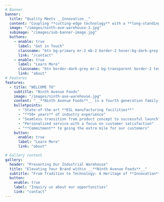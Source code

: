 ```yaml
---
# Banner
banner:
  title: "Quality Meets __Innovation__"
  content: "Coupling **cutting-edge technology** with a **long-standing commitment** to doing things the **RIGHT WAY**, **__Ninth Avenue Foods__** is a manufacturing facility ready to take your product or brand to the next level."
  image: "/images/ninth-ave-warehouse-3.jpg"
  subimage: "/images/sub-banner-image.jpg"
  buttons:
    - enable: true
      label: "Get in Touch"
      classname: "btn bg-primary mr-2 mb-2 border-2 hover:bg-dark-grey hover:border-dark-grey animate-fade-up animate-delay-[500ms] ease-in rounded-full text-white"
      link: "/contact"
    - enable: true
      label: "Learn More"
      classname: "btn border-dark-grey mr-2 bg-transparent border-2 text-dark-grey hover:border-primary hover:text-primary animate-fade-up animate-delay-[550ms] ease-in rounded-full"
      link: "about"
# Features
features:
  - title: "WELCOME TO"
    subtitle: "Ninth Avenue Foods"
    image: "/images/ninth-ave-warehouse.jpg"
    content: "__**Ninth Avenue Foods**__ is a fourth generation family-owned and operated company with a long-standing history of quality and service in the dairy industry. As innovation has lead to growth and success, family values and commitment to quality has remained the same."
    bulletpoints:
      - "State-of-the-art **ESL manufacturing facilities**"
      - "**50+ years** of industry experience"
      - "Seamless transition from product concept to successful launch"
      - "Personalized service with a focus on customer satisfaction"
      - "**Commitment** to going the extra mile for our customers"
    button:
      enable: true
      label: "Learn More"
      link: "about"

# Gallery content
gallery:
  header: "Presenting Our Industrial Warehouse"
  title: "Elevating Your Brand with\n __**Ninth Avenue Foods**__"
  subtitle: "From Tradition to Technology: A Heritage of **Innovation** in Dairy Manufacturing"
  button:
    enable: true
    label: "Inquiry us about our opportunities"
    link: "contact"
---
```

